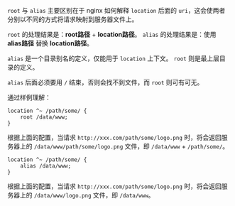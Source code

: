 `root` 与 `alias` 主要区别在于 nginx 如何解释 `location` 后面的 `uri`，这会使两者分别以不同的方式将请求映射到服务器文件上。  

`root` 的处理结果是：**root路径** + **location路径**。
`alias` 的处理结果是：使用 **alias路径** 替换 **location路径**。

`alias` 是一个目录别名的定义，仅能用于 `location` 上下文。
`root` 则是最上层目录的定义。

`alias` 后面必须要用 `/` 结束，否则会找不到文件，而 `root` 则可有可无。

通过样例理解：

```nginx
location ^~ /path/some/ {
	root /data/www;
}
```

根据上面的配置，当请求 `http://xxx.com/path/some/logo.png` 时，将会返回服务器上的 `/data/www/path/some/logo.png` 文件，即 `/data/www` + `/path/some/`。

```nginx
location ^~ /path/some/ {
	alias /data/www;
}
```

根据上面的配置，当请求 `http://xxx.com/path/some/logo.png` 时，将会返回服务器上的 `/data/www/logo.png` 文件，即 `/data/www`。


